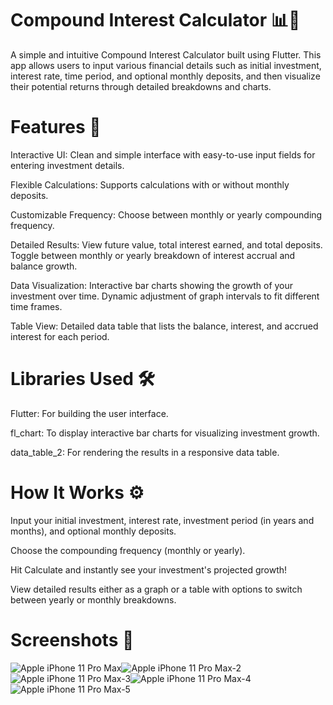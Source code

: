# Compound Interest Calculator 📊💸

A simple and intuitive Compound Interest Calculator built using Flutter. This app allows users to input various financial details such as initial investment, interest rate, time period, and optional monthly deposits, and then visualize their potential returns through detailed breakdowns and charts.

# Features 🚀

Interactive UI: 
Clean and simple interface with easy-to-use input fields for entering investment details.

Flexible Calculations: 
Supports calculations with or without monthly deposits.

Customizable Frequency: 
Choose between monthly or yearly compounding frequency.

Detailed Results:
View future value, total interest earned, and total deposits.
Toggle between monthly or yearly breakdown of interest accrual and balance growth.

Data Visualization:
Interactive bar charts showing the growth of your investment over time.
Dynamic adjustment of graph intervals to fit different time frames.

Table View: Detailed data table that lists the balance, interest, and accrued interest for each period.

# Libraries Used 🛠️

Flutter: For building the user interface.

fl_chart: To display interactive bar charts for visualizing investment growth.

data_table_2: For rendering the results in a responsive data table.
# How It Works ⚙️

Input your initial investment, interest rate, investment period (in years and months), and optional monthly deposits.

Choose the compounding frequency (monthly or yearly).

Hit Calculate and instantly see your investment's projected growth!

View detailed results either as a graph or a table with options to switch between yearly or monthly breakdowns.
# Screenshots 📸
![Apple iPhone 11 Pro Max](https://github.com/user-attachments/assets/a0e3656d-73eb-4ef6-9dc7-73490a58249a)![Apple iPhone 11 Pro Max-2](https://github.com/user-attachments/assets/72b0e026-80ff-4b90-af5c-fe9d04732c51)![Apple iPhone 11 Pro Max-3](https://github.com/user-attachments/assets/eb04afde-b946-45a4-8e6d-1dbd25c44116)![Apple iPhone 11 Pro Max-4](https://github.com/user-attachments/assets/a3e1c8e9-31bc-4fd5-8a1f-040b9d77db91)![Apple iPhone 11 Pro Max-5](https://github.com/user-attachments/assets/ad65b63e-8e1d-4018-a8a0-daef65dc8c72)








